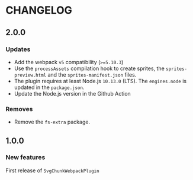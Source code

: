 # CHANGELOG

## 2.0.0

### Updates

- Add the webpack `v5` compatibility (`>=5.10.3`)
- Use the `processAssets` compilation hook to create sprites, the `sprites-preview.html` and the `sprites-manifest.json` files.
- The plugin requires at least Node.js `10.13.0` (LTS). The `engines.node` is updated in the `package.json`.
- Update the Node.js version in the Github Action

### Removes

- Remove the `fs-extra` package.

## 1.0.0

### New features

First release of `SvgChunkWebpackPlugin`
